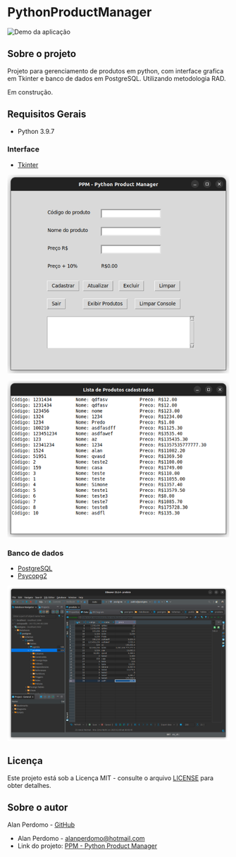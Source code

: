# PythonProductManager

![Demo da aplicação](https://github.com/AlanPerdomo/PythonProductManager/blob/main/assets/Screencast-from-09-11-2023-15_48_09.gif)

## Sobre o projeto

Projeto para gerenciamento de produtos em python, com interface grafica em Tkinter e banco de dados em PostgreSQL. Utilizando metodologia RAD.

Em construção.

## Requisitos Gerais

- Python 3.9.7

### Interface

- [Tkinter](https://docs.python.org/3/library/tkinter.html)

![Tela Principal](https://github.com/AlanPerdomo/PythonProductManager/blob/main/assets/telaprincipal.png)

![Tela Lista de Produtos](https://github.com/AlanPerdomo/PythonProductManager/blob/main/assets/listadeprodutos.png)

### Banco de dados

- [PostgreSQL](https://www.postgresql.org/)
- [Psycopg2](https://www.psycopg.org/)

![Banco de dados](https://github.com/AlanPerdomo/PythonProductManager/blob/main/assets/bancodedados.png)


## Licença

Este projeto está sob a Licença MIT - consulte o arquivo [LICENSE](LICENSE) para obter detalhes.


## Sobre o autor

Alan Perdomo - [GitHub](https://github.com/AlanPerdomo)

- Alan Perdomo - [alanperdomo@hotmail.com](mailto:alanperdomo@hotmail.com)
- Link do projeto: [PPM - Python Product Manager](https://github.com/AlanPerdomo/PythonProductManager)
